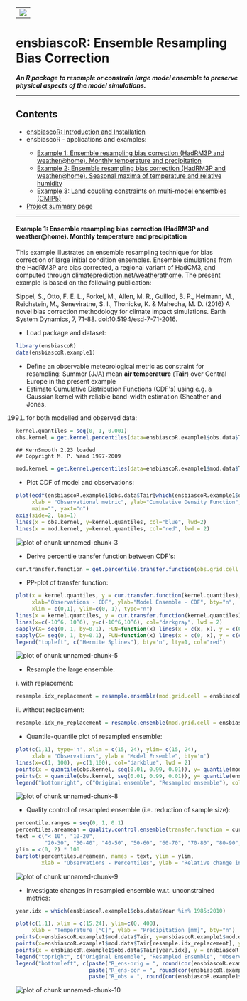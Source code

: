 
<!-- This is the project specific website template -->
<!-- It can be changed as liked or replaced by other content -->

<html>
<body>

<!-- R-Forge Logo -->


<table border="0" width="100%" cellspacing="0" cellpadding="0">
<tr>
<td>
<img src="logo.png" />
</td> 
</tr>
</table>

<!-- get project title  -->
<!-- own website starts here, the following may be changed as you like -->

<h1>ensbiascoR: Ensemble Resampling Bias Correction</h1>
<em><p><strong>An R package to resample or constrain large model ensemble to preserve physical aspects of the model simulations.
</strong> </p></em>

<!-- menu -->
<hr>
<h2>Contents</h2>
<ul>
  <li><a href="index.html">ensbiascoR: Introduction and Installation</a></li> 
  <li>ensbiascoR - applications and examples:</li>
	<ul>
		<li><a href="ensbiascoR_example1.html">Example 1: Ensemble resampling bias correction (HadRM3P and weather@home). Monthly temperature and precipitation</a></li>
		<li><a href="ensbiascoR_example2.html">Example 2: Ensemble resampling bias correction (HadRM3P and weather@home). Seasonal maxima of temperature and relative humidity</a></li>
		<li><a href="ensbiascoR_example3.html">Example 3: Land coupling constraints on multi-model ensembles (CMIP5)</a></li>
	</ul>
	<li><a href="http://r-forge.r-project.org/projects/ensbiascor/">Project summary page</a></li>
</ul>
<hr>
<!-- end of menu -->


#### Example 1: Ensemble resampling bias correction (HadRM3P and weather@home). Monthly temperature and precipitation

This example illustrates an ensemble resampling technique for bias correction of large initial condition ensembles. Ensemble simulations from the HadRM3P are bias corrected, a regional variant of HadCM3, and computed through <a href="http://climateprediction.net/weatherathome/"> climateprediction.net/weatherathome</a>. 
The present example is based on the following publication:

Sippel, S., Otto, F. E. L., Forkel, M., Allen, M. R., Guillod, B. P., Heimann, M., Reichstein, M., Seneviratne, S. I., Thonicke, K. & Mahecha, M. D. (2016) A novel bias correction methodology for climate impact simulations. Earth System Dynamics, 7, 71-88. doi:10.5194/esd-7-71-2016.

- Load package and dataset:

```r
library(ensbiascoR)
data(ensbiascoR.example1)
```
- Define an observable meteorological metric as constraint for resampling: Summer (JJA) mean **air temperature** (**Tair**) over Central Europe in the present example 
- Estimate Cumulative Distribution Functions (CDF's) using e.g. a Gaussian kernel with reliable band-width estimation (Sheather and Jones, 
1991) for both modelled and observed data:

```r
kernel.quantiles = seq(0, 1, 0.001)
obs.kernel = get.kernel.percentiles(data=ensbiascoR.example1$obs.data$Tair[which(ensbiascoR.example1$obs.data$Year %in% 1985:2010)], kernel.quantiles = kernel.quantiles)
```

```
## KernSmooth 2.23 loaded
## Copyright M. P. Wand 1997-2009
```

```r
mod.kernel = get.kernel.percentiles(data=ensbiascoR.example1$mod.data$Tair, kernel.quantiles = kernel.quantiles)
```

- Plot CDF of model and observations:

```r
plot(ecdf(ensbiascoR.example1$obs.data$Tair[which(ensbiascoR.example1$obs.data$Year %in% 1985:2010)]), bty='n', 
     xlab = "Observational metric", ylab="Cumulative Density Function", xlim=c(14,25), 
     main="", yaxt="n")
axis(side=2, las=1)
lines(x = obs.kernel, y=kernel.quantiles, col="blue", lwd=2)
lines(x = mod.kernel, y=kernel.quantiles, col="red", lwd = 2)
```

![plot of chunk unnamed-chunk-3](figure/unnamed-chunk-3-1.png) 

- Derive percentile transfer function between CDF's:

```r
cur.transfer.function = get.percentile.transfer.function(obs.grid.cell = ensbiascoR.example1$obs.data$Tair[which(ensbiascoR.example1$obs.data$Year %in% 1985:2010)], mod.grid.cell = ensbiascoR.example1$mod.data$Tair)
```

- PP-plot of transfer function:

```r
plot(x = kernel.quantiles, y = cur.transfer.function(kernel.quantiles), 
     xlab="Observations - CDF", ylab="Model Ensemble - CDF", bty="n",
     xlim = c(0,1), ylim=c(0, 1), type="n")
lines(x = kernel.quantiles, y = cur.transfer.function(kernel.quantiles), col="red")
lines(x=c(-10^6, 10^6), y=c(-10^6,10^6), col="darkgray", lwd = 2)
sapply(X= seq(0, 1, by=0.1), FUN=function(x) lines(x = c(x, x), y = c(0, cur.transfer.function(x)), lty=2, col="black"))
sapply(X= seq(0, 1, by=0.1), FUN=function(x) lines(x = c(0, x), y = c(cur.transfer.function(x), cur.transfer.function(x)), lty = 2, col="black"))
legend("topleft", c("Hermite Splines"), bty='n', lty=1, col="red")
```

![plot of chunk unnamed-chunk-5](figure/unnamed-chunk-5-1.png) 

- Resample the large ensemble:

i. with replacement:

```r
resample.idx_replacement = resample.ensemble(mod.grid.cell = ensbiascoR.example1$mod.data$Tair, transfer.function= cur.transfer.function, replacement = T, sample.size=10000)
```
ii. without replacement:

```r
resample.idx_no_replacement = resample.ensemble(mod.grid.cell = ensbiascoR.example1$mod.data$Tair, transfer.function= cur.transfer.function, replacement = F, sample.size=10000, search.radius = 0.5)
```

- Quantile-quantile plot of resampled ensemble:

```r
plot(c(1,1), type='n', xlim = c(15, 24), ylim= c(15, 24),
     xlab = "Observations", ylab = "Model Ensemble", bty='n')
lines(x=c(1, 100), y=c(1,100), col="darkblue", lwd = 2)
points(x = quantile(obs.kernel, seq(0.01, 0.99, 0.01)), y= quantile(mod.kernel, seq(0.01, 0.99, 0.01)), col="red", pch = 16, cex = 0.8)
points(x = quantile(obs.kernel, seq(0.01, 0.99, 0.01)), y= quantile(ensbiascoR.example1$mod.data$Tair[resample.idx_replacement], seq(0.01, 0.99, 0.01)), col="black", pch = 16, cex = 0.8)
legend("bottomright", c("Original ensemble", "Resampled ensemble"), col=c("red", "black"), bty='n', pch = 16)
```

![plot of chunk unnamed-chunk-8](figure/unnamed-chunk-8-1.png) 

- Quality control of resampled ensemble (i.e. reduction of sample size):

```r
percentile.ranges = seq(0, 1, 0.1)
percentiles.areamean = quality.control.ensemble(transfer.function = cur.transfer.function, percentile.ranges)
text = c("< 10", "10-20",       
         "20-30", "30-40", "40-50", "50-60", "60-70", "70-80", "80-90", "> 90")
ylim = c(0, 2) * 100
barplot(percentiles.areamean, names = text, ylim = ylim,
        xlab = "Observations - Percentiles", ylab = "Relative change in sample size [%]")
```

![plot of chunk unnamed-chunk-9](figure/unnamed-chunk-9-1.png) 

- Investigate changes in resampled ensemble w.r.t. unconstrained metrics:

```r
year.idx = which(ensbiascoR.example1$obs.data$Year %in% 1985:2010)

plot(c(1,1), xlim = c(15,24), ylim=c(0, 400),
     xlab = "Temperature [°C]", ylab = "Precipitation [mm]", bty="n")
points(x=ensbiascoR.example1$mod.data$Tair, y=ensbiascoR.example1$mod.data$Precip, col = "darkred", pch = 16, cex = 0.5)
points(x=ensbiascoR.example1$mod.data$Tair[resample.idx_replacement], y=ensbiascoR.example1$mod.data$Precip[resample.idx_replacement], col = "darkblue", pch=16, cex = 0.5)
points(x = ensbiascoR.example1$obs.data$Tair[year.idx], y = ensbiascoR.example1$obs.data$Precip[year.idx], col = "black", pch = 16, cex = 1)
legend("topright", c("Original Ensemble", "Resampled Ensemble", "Observations"), pch = 16, col=c("darkred", "darkblue", "black"), bty='n')
legend("bottomleft", c(paste("R_ens-orig = ", round(cor(ensbiascoR.example1$mod.data$Tair, ensbiascoR.example1$mod.data$Precip), 2), sep=""),
                       paste("R_ens-cor = ", round(cor(ensbiascoR.example1$mod.data$Tair[resample.idx_replacement], ensbiascoR.example1$mod.data$Precip[resample.idx_replacement]), 2), sep=""),
                       paste("R_obs = ", round(cor(ensbiascoR.example1$obs.data$Tair[year.idx], ensbiascoR.example1$obs.data$Precip[year.idx]), 2), sep="")), text.col=c("darkred", "darkblue", "black"), bty="n")
```

![plot of chunk unnamed-chunk-10](figure/unnamed-chunk-10-1.png) 









